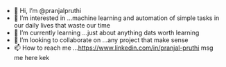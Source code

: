 - 👋 Hi, I’m @pranjalpruthi
- 👀 I’m interested in ...machine learning and automation of simple tasks in our daily lives that waste our time
- 🌱 I’m currently learning ...just about anything dats worth learning 
- 💞️ I’m looking to collaborate on ...any project that make sense
- 📫 How to reach me ...https://www.linkedin.com/in/pranjal-pruthi msg me here kek 

<!---
pranjalpruthi/pranjalpruthi is a ✨ special ✨ repository because its `README.md` (this file) appears on your GitHub profile.
You can click the Preview link to take a look at your changes.
--->
